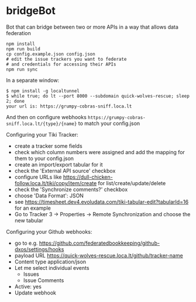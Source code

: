# bridgeBot
Bot that can bridge between two or more APIs in a way that allows data federation

```
npm install
npm run build
cp config.example.json config.json
# edit the issue trackers you want to federate
# and credentials for accessing their APIs
npm run sync
```
In a separate window:
```
$ npm install -g localtunnel
$ while true; do lt --port 8000 --subdomain quick-wolves-rescue; sleep 2; done
your url is: https://grumpy-cobras-sniff.loca.lt
```
And then on configure webhooks `https://grumpy-cobras-sniff.loca.lt/{type}/{name}` to match your config.json


Configuring your Tiki Tracker:
* create a tracker some fields
* check which column numbers were assigned and add the mapping for them to your config.json
* create an import/export tabular for it
* check the 'External API source' checkbox
* configure URLs like https://dull-chicken-follow.loca.lt/tiki/copy/item/create for list/create/update/delete
* check the 'Synchronize comments?' checkbox
* choose 'Data Format': JSON
* see https://timesheet.dev4.evoludata.com/tiki-tabular-edit?tabularId=16 for an example
* Go to Tracker 3 -> Properties -> Remote Synchronization and choose the new tabular

Configuring your Github webhooks:
* go to e.g. https://github.com/federatedbookkeeping/github-dxos/settings/hooks
* payload URL https://quick-wolves-rescue.loca.lt/github/tracker-name
* Content type application/json
* Let me select individual events
  * Issues
  * Issue Comments
* Active: yes
* Update webhook
